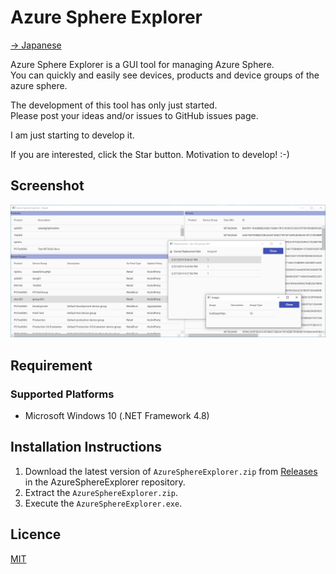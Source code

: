 Azure Sphere Explorer
=

[-> Japanese](README.ja.md)

Azure Sphere Explorer is a GUI tool for managing Azure Sphere.  
You can quickly and easily see devices, products and device groups of the azure sphere.

The development of this tool has only just started.  
Please post your ideas and/or issues to GitHub issues page.

I am just starting to develop it.

If you are interested, click the Star button. Motivation to develop! :-)

## Screenshot

![1](media/1.png)

## Requirement

### Supported Platforms

* Microsoft Windows 10 (.NET Framework 4.8)

## Installation Instructions

1. Download the latest version of `AzureSphereExplorer.zip` from [Releases](https://github.com/matsujirushi/AzureSphereExplorer/releases) in the AzureSphereExplorer repository.
1. Extract the `AzureSphereExplorer.zip`.
1. Execute the `AzureSphereExplorer.exe`.

## Licence

[MIT](LICENSE.txt)
